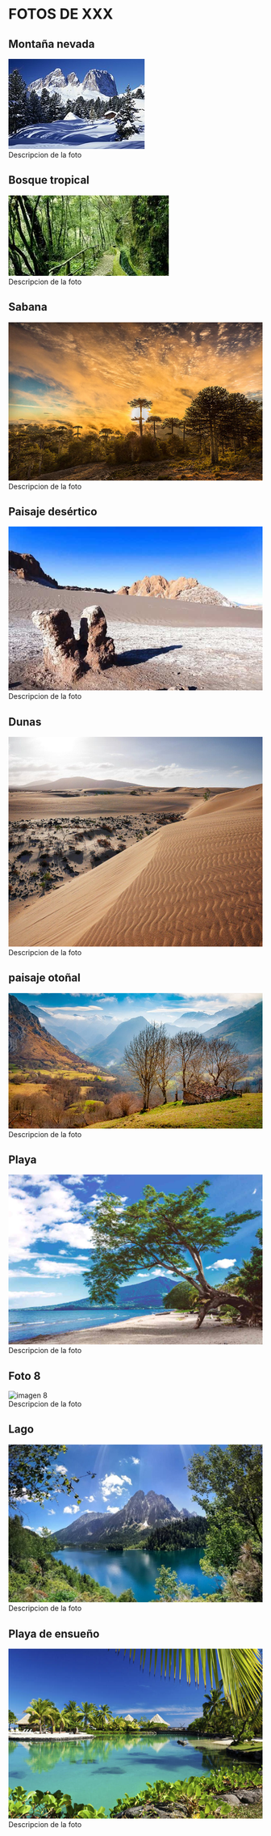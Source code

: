 # FOTOS DE XXX
## Montaña nevada
![imagen 1](./fotos/foto1.jpg)
<br>Descripcion de la foto

## Bosque tropical
![imagen 2](./fotos/foto2.jpg)
<br>Descripcion de la foto

## Sabana
![imagen 3](./fotos/foto3.jpg)
<br>Descripcion de la foto

## Paisaje desértico
![imagen 4](./fotos/foto4.jpg)
<br>Descripcion de la foto

## Dunas
![imagen 5](./fotos/foto5.jpg)
<br>Descripcion de la foto

## paisaje otoñal
![imagen 6](./fotos/foto6.jpg)
<br>Descripcion de la foto

## Playa
![imagen 7](./fotos/foto7.jpg)
<br>Descripcion de la foto

## Foto 8
![imagen 8](./fotos/foto8.jpeg)
<br>Descripcion de la foto

## Lago
![imagen 9](./fotos/foto9.jpg)
<br>Descripcion de la foto

## Playa de ensueño
![imagen 10](./fotos/foto10.jpg)
<br>Descripcion de la foto
